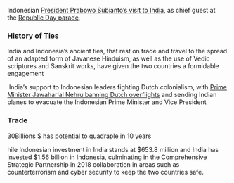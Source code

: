 Indonesian [President Prabowo Subianto’s visit to India](https://www.thehindu.com/news/national/prime-minister-narendra-modi-meets-indonesian-president-prabowo-subianto/article69139486.ece), as chief guest at the [Republic Day parade](https://www.thehindu.com/news/national/missile-systems-at-republic-day-parade-capture-evolving-long-range-tactical-strike-options-of-the-military/article69143371.ece),

### History of Ties
India and Indonesia’s ancient ties, that rest on trade and travel to the spread of an adapted form of Javanese Hinduism, as well as the use of Vedic scriptures and Sanskrit works, have given the two countries a formidable engagement


 India’s support to Indonesian leaders fighting Dutch colonialism, with [Prime Minister Jawaharlal Nehru banning Dutch overflights](https://www.thehindu.com/news/national/republic-day-parade-chief-guests-india-hosted/article69139143.ece) and sending Indian planes to evacuate the Indonesian Prime Minister and Vice President
### Trade
30Billions $
has potential to quadraple in 10 years

hile Indonesian investment in India stands at $653.8 million and India has invested $1.56 billion in Indonesia,
culminating in the Comprehensive Strategic Partnership in 2018
collaboration in areas such as counterterrorism and cyber security to keep the two countries safe.